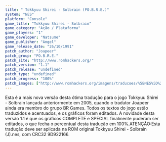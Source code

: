 ```yaml
---
title: " Tokkyuu Shirei - Solbrain (PO.B.R.E.)"
system: "NES"
platform: "Console"
game_title: "Tokkyuu Shirei - Solbrain"
game_category: "Ação / Plataforma"
game_players: "1"
game_developer: "Natsume"
game_publisher: "Angel"
game_release_date: "26/10/1991"
patch_author: "Joapeer"
patch_group: "PO.B.R.E."
patch_site: "http://www.romhackers.org/"
patch_version: "1.1"
patch_release: "undefined"
patch_type: "undefined"
patch_progress: "100%"
patch_images: ["http://www.romhackers.org/imagens/traducoes/%5BNES%5D%20Tokkyuu%20Shirei%20-%20Solbrain%20-%20POBRE%20-%201.png","http://www.romhackers.org/imagens/traducoes/%5BNES%5D%20Tokkyuu%20Shirei%20-%20Solbrain%20-%20POBRE%20-%202.png","http://www.romhackers.org/imagens/traducoes/%5BNES%5D%20Tokkyuu%20Shirei%20-%20Solbrain%20-%20POBRE%20-%203.png"]
---
```

Esta é a mais nova versão desta ótima tradução para o jogo Tokkyuu Shirei - Solbrain lançada anteriormente em 2005, quando o tradutor Joapeer ainda era membro do grupo BR Games. Todos os textos do jogo estão traduzidos e acentuados, e os gráficos foram editados. A novidade desta versão 1.1 é que os gráficos COMPLETE e SPECIAL finalmente puderam ser editados, o que fecha o percentual desta tradução em 100%.ATENÇÃO:Esta tradução deve ser aplicada na ROM original Tokkyuu Shirei - Solbrain (J).nes, com CRC32 9D922166.